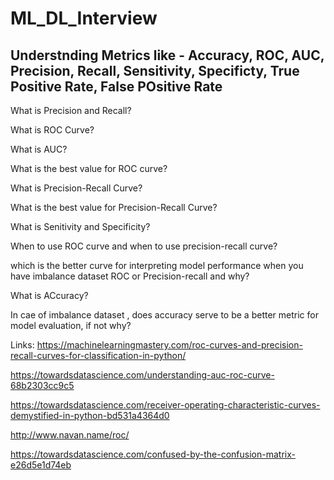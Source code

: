 # ML_DL_Interview

## Understnding Metrics like - Accuracy, ROC, AUC, Precision, Recall, Sensitivity, Specificty, True Positive Rate, False POsitive Rate

What is Precision and Recall?

What is ROC Curve?

What is AUC?

What is the best value for ROC curve?

What is Precision-Recall Curve?

What is the best value for Precision-Recall Curve?

What is Senitivity and Specificity?

When to use ROC curve and when to use precision-recall curve?

which is the better curve for interpreting model performance when you have imbalance dataset ROC or Precision-recall and why?

What is ACcuracy?

In cae of imbalance dataset , does accuracy serve to be a better metric for model evaluation, if not why?

Links:
https://machinelearningmastery.com/roc-curves-and-precision-recall-curves-for-classification-in-python/

https://towardsdatascience.com/understanding-auc-roc-curve-68b2303cc9c5

https://towardsdatascience.com/receiver-operating-characteristic-curves-demystified-in-python-bd531a4364d0

http://www.navan.name/roc/

https://towardsdatascience.com/confused-by-the-confusion-matrix-e26d5e1d74eb
